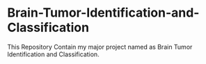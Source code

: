 # Brain-Tumor-Identification-and-Classification
 This Repository Contain my major project named as Brain Tumor Identification and Classification.

